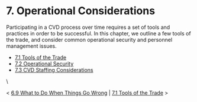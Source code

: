 # 7. Operational Considerations 








Participating in a CVD process over time requires a set of tools and
practices in order to be successful. In this chapter, we outline a few
tools of the trade, and consider common operational security and
personnel management issues.

-   [7.1 Tools of the Trade](7.1-Tools-of-the-Trade_47677493.md)
-   [7.2 Operational Security](7.2-Operational-Security_47677494.md)
-   [7.3 CVD Staffing
    Considerations](7.3-CVD-Staffing-Considerations_47677495.md)

\



\< [6.9 What to Do When Things Go
Wrong](6.9-What-to-Do-When-Things-Go-Wrong_47677491.md) \| [7.1 Tools
of the Trade](7.1-Tools-of-the-Trade_47677493.md) \>















